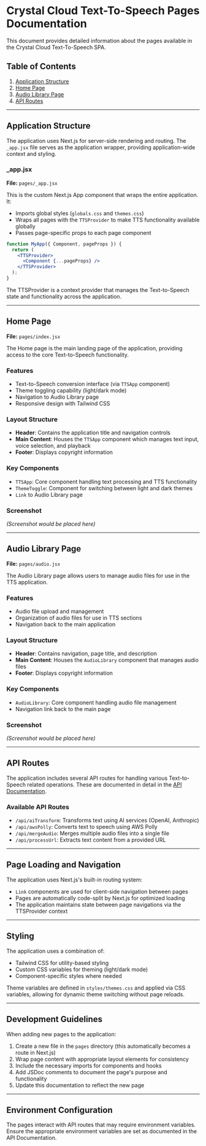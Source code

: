 # Crystal Cloud Text-To-Speech Pages Documentation

This document provides detailed information about the pages available in the Crystal Cloud Text-To-Speech SPA.

## Table of Contents

1. [Application Structure](#application-structure)
2. [Home Page](#home-page)
3. [Audio Library Page](#audio-library-page)
4. [API Routes](#api-routes)

---

## Application Structure

The application uses Next.js for server-side rendering and routing. The `_app.jsx` file serves as the application wrapper, providing application-wide context and styling.

### _app.jsx

**File:** `pages/_app.jsx`

This is the custom Next.js App component that wraps the entire application. It:

- Imports global styles (`globals.css` and `themes.css`)
- Wraps all pages with the `TTSProvider` to make TTS functionality available globally
- Passes page-specific props to each page component

```jsx
function MyApp({ Component, pageProps }) {
  return (
    <TTSProvider>
      <Component {...pageProps} />
    </TTSProvider>
  );
}
```

The TTSProvider is a context provider that manages the Text-to-Speech state and functionality across the application.

---

## Home Page

**File:** `pages/index.jsx`

The Home page is the main landing page of the application, providing access to the core Text-to-Speech functionality.

### Features

- Text-to-Speech conversion interface (via `TTSApp` component)
- Theme toggling capability (light/dark mode)
- Navigation to Audio Library page
- Responsive design with Tailwind CSS

### Layout Structure

- **Header**: Contains the application title and navigation controls
- **Main Content**: Houses the `TTSApp` component which manages text input, voice selection, and playback
- **Footer**: Displays copyright information

### Key Components

- `TTSApp`: Core component handling text processing and TTS functionality
- `ThemeToggle`: Component for switching between light and dark themes
- `Link` to Audio Library page

### Screenshot
*(Screenshot would be placed here)*

---

## Audio Library Page

**File:** `pages/audio.jsx`

The Audio Library page allows users to manage audio files for use in the TTS application.

### Features

- Audio file upload and management
- Organization of audio files for use in TTS sections
- Navigation back to the main application

### Layout Structure

- **Header**: Contains navigation, page title, and description
- **Main Content**: Houses the `AudioLibrary` component that manages audio files
- **Footer**: Displays copyright information

### Key Components

- `AudioLibrary`: Core component handling audio file management
- Navigation link back to the main page

### Screenshot
*(Screenshot would be placed here)*

---

## API Routes

The application includes several API routes for handling various Text-to-Speech related operations. These are documented in detail in the [API Documentation](./api/DOCUMENTATION.md).

### Available API Routes

- `/api/aiTransform`: Transforms text using AI services (OpenAI, Anthropic)
- `/api/awsPolly`: Converts text to speech using AWS Polly
- `/api/mergeAudio`: Merges multiple audio files into a single file
- `/api/processUrl`: Extracts text content from a provided URL

---

## Page Loading and Navigation

The application uses Next.js's built-in routing system:

- `Link` components are used for client-side navigation between pages
- Pages are automatically code-split by Next.js for optimized loading
- The application maintains state between page navigations via the TTSProvider context

---

## Styling

The application uses a combination of:

- Tailwind CSS for utility-based styling
- Custom CSS variables for theming (light/dark mode)
- Component-specific styles where needed

Theme variables are defined in `styles/themes.css` and applied via CSS variables, allowing for dynamic theme switching without page reloads.

---

## Development Guidelines

When adding new pages to the application:

1. Create a new file in the `pages` directory (this automatically becomes a route in Next.js)
2. Wrap page content with appropriate layout elements for consistency
3. Include the necessary imports for components and hooks
4. Add JSDoc comments to document the page's purpose and functionality
5. Update this documentation to reflect the new page

---

## Environment Configuration

The pages interact with API routes that may require environment variables. Ensure the appropriate environment variables are set as documented in the API Documentation. 